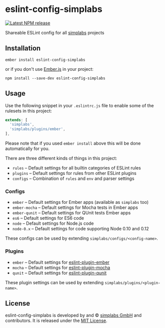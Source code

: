 eslint-config-simplabs
==============================================================================

[![Latest NPM release][npm-badge]][npm-badge-url]

[npm-badge]: https://img.shields.io/npm/v/eslint-config-simplabs.svg
[npm-badge-url]: https://www.npmjs.com/package/eslint-config-simplabs

Shareable ESLint config for all [simplabs](https://simplabs.com/) projects


Installation
------------------------------------------------------------------------------

```
ember install eslint-config-simplabs
```

or if you don't use [Ember.js](http://emberjs.com/) in your project:

```
npm install --save-dev eslint-config-simplabs
```


Usage
------------------------------------------------------------------------------

Use the following snippet in your `.eslintrc.js` file to enable some of the
rulesets in this project:

```js
extends: [
  'simplabs',
  'simplabs/plugins/ember',
],
```

Please note that if you used `ember install` above this will be done
automatically for you.

There are three different kinds of things in this project:

- `rules` – Default settings for all builtin categories of ESLint rules
- `plugins` – Default settings for rules from other ESLint plugins
- `configs` – Combination of `rules` and `env` and parser settings

### Configs

- `ember` – Default settings for Ember apps (available as `simplabs` too)
- `ember-mocha` – Default settings for Mocha tests in Ember apps
- `ember-qunit` – Default settings for QUnit tests Ember apps
- `es6` – Default settings for ES6 code
- `node` – Default settings for Node.js code
- `node-0.x` – Default settings for code supporting Node 0.10 and 0.12 

These configs can be used by extending `simplabs/configs/<config-name>`. 

### Plugins

- `ember` – Default settings for [eslint-plugin-ember](https://github.com/netguru/eslint-plugin-ember)
- `mocha` – Default settings for [eslint-plugin-mocha](https://github.com/lo1tuma/eslint-plugin-mocha)
- `qunit` – Default settings for [eslint-plugin-qunit](https://github.com/platinumazure/eslint-plugin-qunit)

These plugin settings can be used by extending `simplabs/plugins/<plugin-name>`. 


License
------------------------------------------------------------------------------

eslint-config-simplabs is developed by and &copy;
[simplabs GmbH](http://simplabs.com) and contributors. It is released under the
[MIT License](LICENSE.md).
